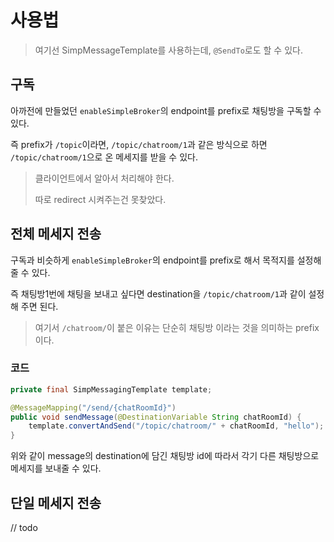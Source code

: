 # 사용법

> 여기선 SimpMessageTemplate를 사용하는데, `@SendTo`로도 할 수 있다.

## 구독

아까전에 만들었던 `enableSimpleBroker`의 endpoint를 prefix로 채팅방을 구독할 수 있다.

즉 prefix가 `/topic`이라면, `/topic/chatroom/1`과 같은 방식으로 하면 `/topic/chatroom/1`으로 온 메세지를 받을 수 있다.

> 클라이언트에서 알아서 처리해야 한다.
>
> 따로 redirect 시켜주는건 못찾았다.

## 전체 메세지 전송

구독과 비슷하게 `enableSimpleBroker`의 endpoint를 prefix로 해서 목적지를 설정해줄 수 있다.

즉 채팅방1번에 채팅을 보내고 싶다면 destination을 `/topic/chatroom/1`과 같이 설정해 주면 된다.

> 여기서 `/chatroom/`이 붙은 이유는 단순히 채팅방 이라는 것을 의미하는 prefix이다.

### 코드

``` java
private final SimpMessagingTemplate template;

@MessageMapping("/send/{chatRoomId}")
public void sendMessage(@DestinationVariable String chatRoomId) {
	template.convertAndSend("/topic/chatroom/" + chatRoomId, "hello");
}
```

위와 같이 message의 destination에 담긴 채팅방 id에 따라서 각기 다른 채팅방으로 메세지를 보내줄 수 있다.

## 단일 메세지 전송

// todo
